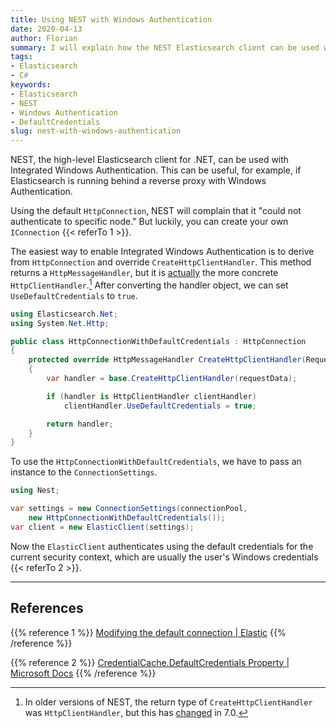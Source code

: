 ```yaml
---
title: Using NEST with Windows Authentication
date: 2020-04-13
author: Florian
summary: I will explain how the NEST Elasticsearch client can be used with Integrated Windows Authentication.
tags:
- Elasticsearch
- C#
keywords:
- Elasticsearch
- NEST
- Windows Authentication
- DefaultCredentials
slug: nest-with-windows-authentication
---
```


NEST, the high-level Elasticsearch client for .NET, can be used with Integrated Windows Authentication. This can be useful, for example, if Elasticsearch is running behind a reverse proxy with Windows Authentication.

Using the default `HttpConnection`, NEST will complain that it "could not authenticate to specific node." But luckily, you can create your own `IConnection` {{< referTo 1 >}}.

The easiest way to enable Integrated Windows Authentication is to derive from `HttpConnection` and override `CreateHttpClientHandler`. This method returns a `HttpMessageHandler`, but it is [actually](https://github.com/elastic/elasticsearch-net/blob/e423347a5e59d95bb5c933361f0ad7a715dbfa59/src/Elasticsearch.Net/Connection/HttpConnection.cs#L179) the more concrete `HttpClientHandler`.[^1] After converting the handler object, we can set `UseDefaultCredentials` to `true`.

[^1]: In older versions of NEST, the return type of `CreateHttpClientHandler` was `HttpClientHandler`, but this has [changed](https://github.com/elastic/elasticsearch-net/commit/cd854ff969160deb5859aad24ed45a712b17eab3) in 7.0.

```csharp
using Elasticsearch.Net;
using System.Net.Http;

public class HttpConnectionWithDefaultCredentials : HttpConnection
{
    protected override HttpMessageHandler CreateHttpClientHandler(RequestData requestData)
    {
        var handler = base.CreateHttpClientHandler(requestData);

        if (handler is HttpClientHandler clientHandler)
            clientHandler.UseDefaultCredentials = true;

        return handler;
    }
}
```

To use the `HttpConnectionWithDefaultCredentials`, we have to pass an instance to the `ConnectionSettings`.

```csharp
using Nest;

var settings = new ConnectionSettings(connectionPool,
    new HttpConnectionWithDefaultCredentials());
var client = new ElasticClient(settings);
```

Now the `ElasticClient` authenticates using the default credentials for the current security context, which are usually the user's Windows credentials {{< referTo 2 >}}.

---

## References

{{% reference 1 %}}
<a class="reference-source" rel="external" href="https://www.elastic.co/guide/en/elasticsearch/client/net-api/7.x/modifying-default-connection.html">Modifying the default connection | Elastic</a>
{{% /reference %}}

{{% reference 2 %}}
<a class="reference-source" rel="external" href="https://docs.microsoft.com/en-us/dotnet/api/system.net.credentialcache.defaultcredentials?view=netcore-3.1#remarks">CredentialCache.DefaultCredentials Property | Microsoft Docs</a>
{{% /reference %}}